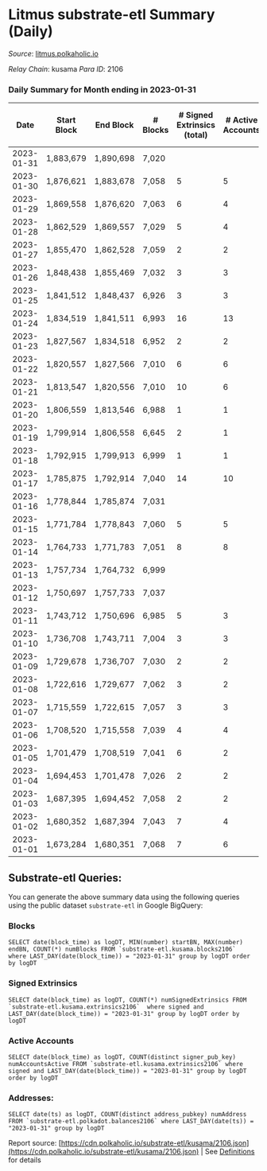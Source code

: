 # Litmus substrate-etl Summary (Daily)

_Source_: [litmus.polkaholic.io](https://litmus.polkaholic.io)

*Relay Chain*: kusama
*Para ID*: 2106



### Daily Summary for Month ending in 2023-01-31


| Date | Start Block | End Block | # Blocks | # Signed Extrinsics (total) | # Active Accounts | # Passive | # New | # Addresses with Balances | # Events | # Transfers | # XCM Transfers In | # XCM Transfers Out |
| ---- | ----------- | --------- | -------- | --------------------------- | ----------------- | --------- | ----- | ------------------------- | -------- | ----------- | ------------------ | ------------------- |
| 2023-01-31 | 1,883,679 | 1,890,698 | 7,020  |  |  |  |  | 13,902 | 14,044 |   |   |   |
| 2023-01-30 | 1,876,621 | 1,883,678 | 7,058  | 5 | 5 |  |  | 13,902 | 14,153 |   |   |   |
| 2023-01-29 | 1,869,558 | 1,876,620 | 7,063  | 6 | 4 |  |  | 13,901 | 14,173 | 3 ($88.79) |   | 1 ($88.36) |
| 2023-01-28 | 1,862,529 | 1,869,557 | 7,029  | 5 | 4 |  |  | 13,904 | 14,102 | 2 ($36.95) |   |   |
| 2023-01-27 | 1,855,470 | 1,862,528 | 7,059  | 2 | 2 |  |  | 13,905 | 14,134 |   |   |   |
| 2023-01-26 | 1,848,438 | 1,855,469 | 7,032  | 3 | 3 |  |  | 13,905 | 14,089 |   |   |   |
| 2023-01-25 | 1,841,512 | 1,848,437 | 6,926  | 3 | 3 |  |  | 13,906 | 13,873 |   |   |   |
| 2023-01-24 | 1,834,519 | 1,841,511 | 6,993  | 16 | 13 |  |  | 13,906 | 14,098 | 8 ($781.64) |   |   |
| 2023-01-23 | 1,827,567 | 1,834,518 | 6,952  | 2 | 2 |  |  | 13,906 | 13,922 | 1 ($0.50) |   |   |
| 2023-01-22 | 1,820,557 | 1,827,566 | 7,010  | 6 | 6 |  |  | 13,905 | 14,071 | 1 ($1.49) |   |   |
| 2023-01-21 | 1,813,547 | 1,820,556 | 7,010  | 10 | 6 |  |  | 13,905 | 14,092 | 6 ($76.75) |   |   |
| 2023-01-20 | 1,806,559 | 1,813,546 | 6,988  | 1 | 1 |  |  | 13,904 | 13,986 |   |   |   |
| 2023-01-19 | 1,799,914 | 1,806,558 | 6,645  | 2 | 1 |  |  | 13,904 | 13,308 | 1 ($25.75) |   |   |
| 2023-01-18 | 1,792,915 | 1,799,913 | 6,999  | 1 | 1 |  |  | 13,903 | 14,006 |   |   |   |
| 2023-01-17 | 1,785,875 | 1,792,914 | 7,040  | 14 | 10 |  |  | 13,903 | 14,175 | 5 ($114.95) |   |   |
| 2023-01-16 | 1,778,844 | 1,785,874 | 7,031  |  |  |  |  | 13,901 | 14,066 |   |   |   |
| 2023-01-15 | 1,771,784 | 1,778,843 | 7,060  | 5 | 5 |  |  | 13,901 | 14,160 | 1 ($6.39) |   | 1 ($6.37) |
| 2023-01-14 | 1,764,733 | 1,771,783 | 7,051  | 8 | 8 |  |  | 13,900 | 14,157 | 2 ($13.51) |   |   |
| 2023-01-13 | 1,757,734 | 1,764,732 | 6,999  |  |  |  |  | 13,900 | 14,005 |   |   |   |
| 2023-01-12 | 1,750,697 | 1,757,733 | 7,037  |  |  |  |  | 13,900 | 14,078 |   |   |   |
| 2023-01-11 | 1,743,712 | 1,750,696 | 6,985  | 5 | 3 |  |  | 13,900 | 14,004 |   |   |   |
| 2023-01-10 | 1,736,708 | 1,743,711 | 7,004  | 3 | 3 |  |  | 13,900 | 14,030 | 2 ($55.35) |   |   |
| 2023-01-09 | 1,729,678 | 1,736,707 | 7,030  | 2 | 2 |  |  | 13,900 | 14,078 |   |   |   |
| 2023-01-08 | 1,722,616 | 1,729,677 | 7,062  | 3 | 2 |  |  | 13,900 | 14,151 | 1 ($1.08) |   |   |
| 2023-01-07 | 1,715,559 | 1,722,615 | 7,057  | 3 | 3 |  |  | 13,901 | 14,141 | 2 ($1.98) |   |   |
| 2023-01-06 | 1,708,520 | 1,715,558 | 7,039  | 4 | 4 |  |  | 13,900 | 14,109 | 3 ($10.08) |   |   |
| 2023-01-05 | 1,701,479 | 1,708,519 | 7,041  | 6 | 2 |  |  | 13,900 | 14,129 | 2 ($234.23) |   |   |
| 2023-01-04 | 1,694,453 | 1,701,478 | 7,026  | 2 | 2 |  |  | 13,900 | 14,068 |   |   |   |
| 2023-01-03 | 1,687,395 | 1,694,452 | 7,058  | 2 | 2 |  |  | 13,900 | 14,132 |   |   |   |
| 2023-01-02 | 1,680,352 | 1,687,394 | 7,043  | 7 | 4 |  |  | 13,900 | 14,136 | 1 ($72.04) | 1 ($0.77) |   |
| 2023-01-01 | 1,673,284 | 1,680,351 | 7,068  | 7 | 6 |  |  | 13,900 | 14,188 |   |   |   |

## Substrate-etl Queries:
You can generate the above summary data using the following queries using the public dataset `substrate-etl` in Google BigQuery:


### Blocks
```
SELECT date(block_time) as logDT, MIN(number) startBN, MAX(number) endBN, COUNT(*) numBlocks FROM `substrate-etl.kusama.blocks2106`  where LAST_DAY(date(block_time)) = "2023-01-31" group by logDT order by logDT
```


### Signed Extrinsics
```
SELECT date(block_time) as logDT, COUNT(*) numSignedExtrinsics FROM `substrate-etl.kusama.extrinsics2106`  where signed and LAST_DAY(date(block_time)) = "2023-01-31" group by logDT order by logDT
```


### Active Accounts
```
SELECT date(block_time) as logDT, COUNT(distinct signer_pub_key) numAccountsActive FROM `substrate-etl.kusama.extrinsics2106` where signed and LAST_DAY(date(block_time)) = "2023-01-31" group by logDT order by logDT
```


### Addresses:
```
SELECT date(ts) as logDT, COUNT(distinct address_pubkey) numAddress FROM `substrate-etl.polkadot.balances2106` where LAST_DAY(date(ts)) = "2023-01-31" group by logDT
```



Report source: [https://cdn.polkaholic.io/substrate-etl/kusama/2106.json](https://cdn.polkaholic.io/substrate-etl/kusama/2106.json) | See [Definitions](/DEFINITIONS.md) for details
